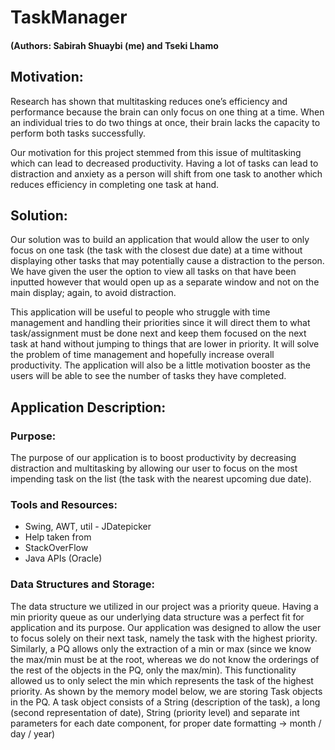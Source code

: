 # TaskManager
#### (Authors: Sabirah Shuaybi (me) and Tseki Lhamo
## Motivation:

Research   has   shown   that   multitasking   reduces   one’s   efficiency   and performance   because   the   brain   can   only   focus   on   one   thing   at   a   time. When   an   individual   tries   to   do   two   things   at   once,   their   brain   lacks   the capacity   to   perform   both   tasks   successfully.

Our   motivation   for   this   project   stemmed   from   this   issue   of   multitasking which   can   lead   to   decreased   productivity.   Having   a   lot   of   tasks   can   lead to   distraction   and   anxiety   as   a   person   will   shift   from   one   task   to   another which   reduces   efficiency   in   completing   one   task   at   hand.

## Solution:
Our   solution   was   to   build   an   application   that   would   allow   the   user   to only   focus   on   one   task   (the   task   with   the   closest   due   date)   at   a   time without   displaying   other   tasks   that   may   potentially   cause   a   distraction to   the   person.   We   have   given   the   user   the   option   to   view   all   tasks   on that   have   been   inputted   however   that   would   open   up   as   a   separate window   and   not   on   the   main   display;   again,   to   avoid   distraction.

This   application   will   be   useful   to   people   who   struggle   with   time management   and   handling   their   priorities   since   it   will   direct   them   to what   task/assignment   must   be   done   next   and   keep   them   focused   on   the next   task   at   hand   without   jumping   to   things   that   are   lower   in   priority.
It   will   solve   the   problem   of   time   management   and   hopefully   increase overall   productivity.   The   application   will   also   be   a   little   motivation booster   as   the   users   will   be   able   to   see   the   number   of   tasks   they   have completed.

## Application   Description:
  
### Purpose:
The   purpose   of   our   application   is   to   boost   productivity   by   decreasing distraction   and   multitasking   by   allowing   our   user   to   focus   on   the   most impending   task   on   the   list   (the   task   with   the   nearest   upcoming   due date).

### Tools   and   Resources:
- Swing,   AWT,   util - JDatepicker
- Help   taken   from
- StackOverFlow
- Java   APIs   (Oracle)

### Data   Structures   and   Storage:
The   data   structure   we   utilized   in   our   project   was   a   priority   queue. Having   a   min   priority   queue   as   our   underlying   data   structure   was   a perfect   fit   for   application   and   its   purpose.   Our   application   was   designed to   allow   the   user   to   focus   solely   on   their   next   task,   namely   the   task   with the   highest   priority.   Similarly,   a   PQ   allows   only   the   extraction   of   a   min   or max   (since   we   know   the   max/min   must   be   at   the   root,   whereas   we   do not   know   the   orderings   of   the   rest   of   the   objects   in   the   PQ,   only   the max/min).   This   functionality   allowed   us   to   only   select   the   min   which represents   the   task   of   the   highest   priority.
As   shown   by   the   memory   model   below,   we   are   storing   Task   objects   in the   PQ.   A   task   object   consists   of   a   String   (description   of   the   task),   a   long (second   representation   of   date),   String   (priority   level)   and   separate   int parameters   for   each   date   component,   for   proper   date   formatting  →  month   /   day   /   year)
